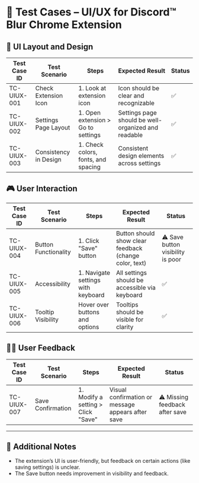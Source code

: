 # 🧪 Test Cases – UI/UX for Discord™ Blur Chrome Extension

## 🎨 UI Layout and Design

| Test Case ID | Test Scenario        | Steps                                 | Expected Result                                      | Status |
|--------------|----------------------|---------------------------------------|------------------------------------------------------|--------|
| TC-UIUX-001  | Check Extension Icon | 1. Look at extension icon             | Icon should be clear and recognizable                 | ✅     |
| TC-UIUX-002  | Settings Page Layout  | 1. Open extension > Go to settings    | Settings page should be well-organized and readable   | ✅     |
| TC-UIUX-003  | Consistency in Design | 1. Check colors, fonts, and spacing  | Consistent design elements across settings           | ✅     |

## 🎮 User Interaction

| Test Case ID | Test Scenario        | Steps                                 | Expected Result                                     | Status |
|--------------|----------------------|---------------------------------------|-----------------------------------------------------|--------|
| TC-UIUX-004  | Button Functionality  | 1. Click "Save" button                | Button should show clear feedback (change color, text) | ⚠️ Save button visibility is poor |
| TC-UIUX-005  | Accessibility        | 1. Navigate settings with keyboard    | All settings should be accessible via keyboard       | ✅     |
| TC-UIUX-006  | Tooltip Visibility   | Hover over buttons and options        | Tooltips should be visible for clarity               | ✅     |

## 🧑‍💻 User Feedback

| Test Case ID | Test Scenario        | Steps                                 | Expected Result                                      | Status |
|--------------|----------------------|---------------------------------------|------------------------------------------------------|--------|
| TC-UIUX-007  | Save Confirmation    | 1. Modify a setting > Click "Save"    | Visual confirmation or message appears after save    | ⚠️ Missing feedback after save |

---

## 🧪 Additional Notes

- The extension’s UI is user-friendly, but feedback on certain actions (like saving settings) is unclear.
- The Save button needs improvement in visibility and feedback.
